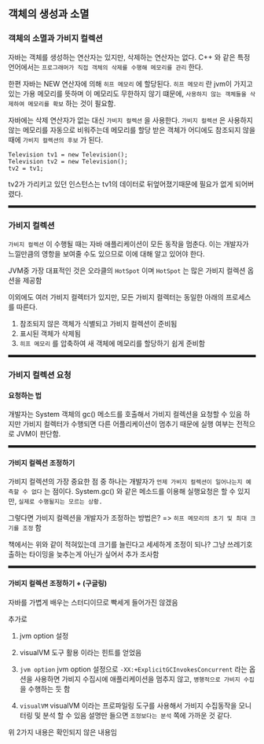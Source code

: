 ## 객체의 생성과 소멸

### 객체의 소멸과 가비지 컬렉션

자바는 객체를 생성하는 연산자는 있지만, 삭제하는 연산자는 없다.
C++ 와 같은 특정 언어에서는 `프로그래머가 직접 객체의 삭제를 수행해 메모리를 관리` 한다.

한편 자바는 NEW 연산자에 의해 `히프 메모리` 에 할당된다.
`히프 메모리` 란 jvm이 가지고 있는 가용 메모리를 뜻하며 이 메모리도 무한하지 않기 떄문에,
`사용하지 않는 객체들을 삭제하여 메모리를 확보` 하는 것이 필요함.

자바에는 삭제 연산자가 없는 대신 `가비지 컬렉션` 을 사용한다.
`가비지 컬렉션` 은 사용하지 않는 메모리를 자동으로 비워주는데
메모리를 할당 받은 객체가 어디에도 참조되지 않을 때에 `가비지 컬렉션의 후보` 가 된다.

```
Television tv1 = new Television();
Television tv2 = new Television();
tv2 = tv1;
```

tv2가 가리키고 있던 인스턴스는 tv1의 데이터로 뒤엎어졌기때문에 필요가 없게 되어버렸다.

<hr style="height:5px">

### 가비지 컬렉션

`가비지 컬렉션` 이 수행될 때는 자바 애플리케이션이 모든 동작을 멈춘다.
이는 개발자가 느낄만큼의 영항을 보여줄 수도 있으므로 이에 대해 알고 있어야 한다.

JVM중 가장 대표적인 것은 오라클의 `HotSpot` 이며
`HotSpot` 는 많은 가비지 컬렉션 옵션을 제공함

이외에도 여러 가비지 컬렉터가 있지만,
모든 가비지 컬렉터는 동일한 아래의 프로세스를 따른다.

1. 참조되지 않은 객체가 식별되고 가비지 컬렉션이 준비됨
2. 표시된 객체가 삭제됨
3. `히프 메모리` 를 압축하여 새 객체에 메모리를 할당하기 쉽게 준비함

<hr style="height:5px">

### 가비지 컬렉션 요청

#### 요청하는 법

개발자는 System 객체의 gc() 메소드를 호출해서 가비지 컬렉션을 요청할 수 있음
하지만 가비지 컬렉터가 수행되면 다른 어플리케이션이 멈추기 때문에 실행 여부는 전적으로 JVM이 판단함.

<hr style="height:5px">

#### 가비지 컬렉션 조정하기

가비지 컬렉션의 가장 중요한 점 중 하나는
개발자가 `언제 가비지 컬렉션이 일어나는지 예측할 수 없다` 는 점이다.
System.gc() 와 같은 메소드를 이용해 실행요청은 할 수 있지만,
`실제로 수행될지는 모르는 상황.`

그렇다면 가비지 컬렉션을 개발자가 조정하는 방법은?
=> `히프 메모리의 초기 및 최대 크기를 조정` 함

책에서는 위와 같이 적혀있는데
크기를 늘린다고 세세하게 조정이 되나?
그냥 쓰레기호출하는 타이밍을 늦추는게 아닌가 싶어서 추가 조사함

<hr style="height:5px">

#### 가비지 컬렉션 조정하기 + (구글링)

자바를 가볍게 배우는 스터디이므로 빡세게 들어가진 않겠음

추가로

1.  jvm option 설정
2.  visualVM 도구 활용
    이라는 힌트를 얻었음

3.  `jvm option`
    jvm option 설정으로 `-XX:+ExplicitGCInvokesConcurrent` 라는 옵션을 사용하면 가비지 수집시에 애플리케이션을 멈추지 않고, `병행적으로 가비지 수집` 을 수행하는 듯 함

4.  `visualVM`
    visualVM 이라는 프로파일링 도구를 사용해서 가비지 수집동작을 모니터링 및 분석 할 수 있음
    설명만 들으면 `조정보다는 분석` 쪽에 가까운 것 같다.

위 2가지 내용은 확인되지 않은 내용임
